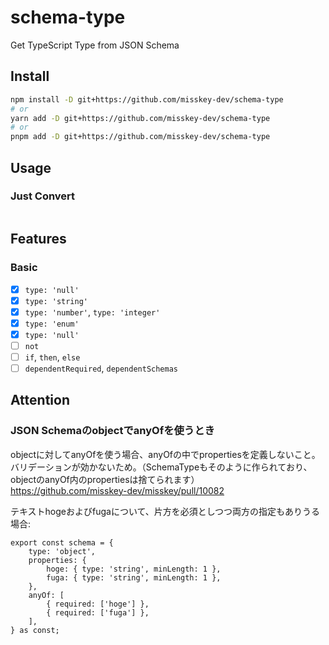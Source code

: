 # schema-type
Get TypeScript Type from JSON Schema

## Install

```bash
npm install -D git+https://github.com/misskey-dev/schema-type
# or
yarn add -D git+https://github.com/misskey-dev/schema-type
# or
pnpm add -D git+https://github.com/misskey-dev/schema-type
```

## Usage

### Just Convert
```

```

## Features

### Basic

- [x] `type: 'null'`
- [x] `type: 'string'`
- [x] `type: 'number'`, `type: 'integer'`
- [x] `type: 'enum'`
- [x] `type: 'null'`
- [ ] `not`
- [ ] `if`, `then`, `else`
- [ ] `dependentRequired`, `dependentSchemas`

## Attention
### JSON SchemaのobjectでanyOfを使うとき
objectに対してanyOfを使う場合、anyOfの中でpropertiesを定義しないこと。  
バリデーションが効かないため。（SchemaTypeもそのように作られており、objectのanyOf内のpropertiesは捨てられます）  
https://github.com/misskey-dev/misskey/pull/10082

テキストhogeおよびfugaについて、片方を必須としつつ両方の指定もありうる場合:

```
export const schema = {
	type: 'object',
	properties: {
		hoge: { type: 'string', minLength: 1 },
		fuga: { type: 'string', minLength: 1 },
	},
	anyOf: [
		{ required: ['hoge'] },
		{ required: ['fuga'] },
	],
} as const;
```

